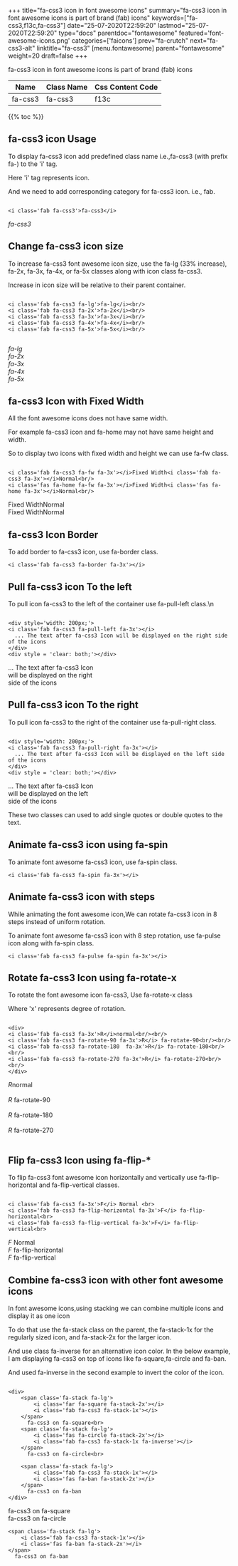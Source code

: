 +++
title="fa-css3 icon in font awesome icons"
summary="fa-css3 icon in font awesome icons is part of brand (fab) icons"
keywords=["fa-css3,f13c,fa-css3"]
date="25-07-2020T22:59:20"
lastmod="25-07-2020T22:59:20"
type="docs"
parentdoc="fontawesome"
featured='font-awesome-icons.png'
categories=['faicons']
prev="fa-crutch"
next="fa-css3-alt"
linktitle="fa-css3"
[menu.fontawesome]
parent="fontawesome"
weight=20
draft=false
+++


fa-css3 icon in font awesome icons is part of brand (fab) icons

<div class='table-responsive'><table class='table'><thead><tr><th>Name</th><th>Class Name</th><th>Css Content Code</th></tr></thead><tbody><tr><td>fa-css3</td><td>fa-css3</td><td>f13c</td></tr></tbody></table></div>


{{% toc %}}


## fa-css3 icon Usage

To display fa-css3 icon add predefined class name i.e.,fa-css3 (with prefix fa-) to the 'i' tag.

Here 'i' tag represents icon.

And we need to add corresponding category for fa-css3 icon. i.e., fab.


```

<i class='fab fa-css3'>fa-css3</i>
```

<i class='fab fa-css3'>fa-css3</i>




## Change fa-css3 icon size
To increase fa-css3 font awesome icon size, use the fa-lg (33% increase), fa-2x, fa-3x, fa-4x, or fa-5x classes along with icon class fa-css3.

Increase in icon size will be relative to their parent container. 

```

<i class='fab fa-css3 fa-lg'>fa-lg</i><br/>
<i class='fab fa-css3 fa-2x'>fa-2x</i><br/>
<i class='fab fa-css3 fa-3x'>fa-3x</i><br/>
<i class='fab fa-css3 fa-4x'>fa-4x</i><br/>
<i class='fab fa-css3 fa-5x'>fa-5x</i><br/>
            
```

<i class='fab fa-css3 fa-lg'>fa-lg</i><br/>
<i class='fab fa-css3 fa-2x'>fa-2x</i><br/>
<i class='fab fa-css3 fa-3x'>fa-3x</i><br/>
<i class='fab fa-css3 fa-4x'>fa-4x</i><br/>
<i class='fab fa-css3 fa-5x'>fa-5x</i><br/>
            



## fa-css3 Icon with Fixed Width 

All the font awesome icons does not have same width.

For example fa-css3 icon and fa-home may not have same height and width.

So to display two icons with fixed width and height we can use fa-fw class.


```

<i class='fab fa-css3 fa-fw fa-3x'></i>Fixed Width<i class='fab fa-css3 fa-3x'></i>Normal<br/>
<i class='fas fa-home fa-fw fa-3x'></i>Fixed Width<i class='fas fa-home fa-3x'></i>Normal<br/>
```

<i class='fab fa-css3 fa-fw fa-3x'></i>Fixed Width<i class='fab fa-css3 fa-3x'></i>Normal<br/>
<i class='fas fa-home fa-fw fa-3x'></i>Fixed Width<i class='fas fa-home fa-3x'></i>Normal<br/>



## fa-css3 Icon Border 

To add border to fa-css3 icon, use fa-border class.


```
<i class='fab fa-css3 fa-border fa-3x'></i>

```
<i class='fab fa-css3 fa-border fa-3x'></i>





## Pull fa-css3 icon To the left

To pull icon fa-css3 to the left of the container use fa-pull-left class.\n

```

<div style='width: 200px;'>
<i class='fab fa-css3 fa-pull-left fa-3x'></i>
  ... The text after fa-css3 Icon will be displayed on the right side of the icons
</div>
<div style = 'clear: both;'></div>
```

<div style='width: 200px;'>
<i class='fab fa-css3 fa-pull-left fa-3x'></i>
  ... The text after fa-css3 Icon will be displayed on the right side of the icons
</div>
<div style = 'clear: both;'></div>




## Pull fa-css3 icon To the right
To pull icon fa-css3 to the right of the container use fa-pull-right class.

```

<div style='width: 200px;'>
<i class='fab fa-css3 fa-pull-right fa-3x'></i>
  ... The text after fa-css3 Icon will be displayed on the left side of the icons
</div>
<div style = 'clear: both;'></div>
```

<div style='width: 200px;'>
<i class='fab fa-css3 fa-pull-right fa-3x'></i>
  ... The text after fa-css3 Icon will be displayed on the left side of the icons
</div>
<div style = 'clear: both;'></div>

These two classes can used to add single quotes or double quotes to the text.


## Animate fa-css3 icon using fa-spin
To animate font awesome fa-css3 icon, use fa-spin class.

```
<i class='fab fa-css3 fa-spin fa-3x'></i>
```
<i class='fab fa-css3 fa-spin fa-3x'></i>




## Animate fa-css3 icon with steps
While animating the font awesome icon,We can rotate fa-css3 icon in 8 steps instead of uniform rotation.

To animate font awesome fa-css3 icon with 8 step rotation, use fa-pulse icon along with fa-spin class.


```
<i class='fab fa-css3 fa-pulse fa-spin fa-3x'></i>

```
<i class='fab fa-css3 fa-pulse fa-spin fa-3x'></i>





## Rotate fa-css3 Icon using fa-rotate-x
To rotate the font awesome icon fa-css3, Use fa-rotate-x class

Where 'x' represents degree of rotation.


```

<div>
<i class='fab fa-css3 fa-3x'>R</i>normal<br/><br/>
<i class='fab fa-css3 fa-rotate-90 fa-3x'>R</i> fa-rotate-90<br/><br/> 
<i class='fab fa-css3 fa-rotate-180  fa-3x'>R</i> fa-rotate-180<br/><br/> 
<i class='fab fa-css3 fa-rotate-270 fa-3x'>R</i> fa-rotate-270<br/><br/>
</div>
```

<div>
<i class='fab fa-css3 fa-3x'>R</i>normal<br/><br/>
<i class='fab fa-css3 fa-rotate-90 fa-3x'>R</i> fa-rotate-90<br/><br/> 
<i class='fab fa-css3 fa-rotate-180  fa-3x'>R</i> fa-rotate-180<br/><br/> 
<i class='fab fa-css3 fa-rotate-270 fa-3x'>R</i> fa-rotate-270<br/><br/>
</div>




## Flip fa-css3 Icon using fa-flip-*
To flip fa-css3 font awesome icon horizontally and vertically use fa-flip-horizontal and fa-flip-vertical classes. 

```

<i class='fab fa-css3 fa-3x'>F</i> Normal <br>
<i class='fab fa-css3 fa-flip-horizontal fa-3x'>F</i> fa-flip-horizontal<br>
<i class='fab fa-css3 fa-flip-vertical fa-3x'>F</i> fa-flip-vertical<br>
```

<i class='fab fa-css3 fa-3x'>F</i> Normal <br>
<i class='fab fa-css3 fa-flip-horizontal fa-3x'>F</i> fa-flip-horizontal<br>
<i class='fab fa-css3 fa-flip-vertical fa-3x'>F</i> fa-flip-vertical<br>




## Combine fa-css3 icon with other font awesome icons
In font awesome icons,using stacking we can combine multiple icons and display it as one icon 

To do that use the fa-stack class on the parent, the fa-stack-1x for the regularly sized icon, and fa-stack-2x for the larger icon.

And use class fa-inverse for an alternative icon color. 
In the below example, I am displaying fa-css3 on top of icons like fa-square,fa-circle and fa-ban.

And used fa-inverse in the second example to invert the color of the icon.

```

<div>
    <span class='fa-stack fa-lg'>
        <i class='far fa-square fa-stack-2x'></i>
        <i class='fab fa-css3 fa-stack-1x'></i>
    </span>
      fa-css3 on fa-square<br>
    <span class='fa-stack fa-lg'>
        <i class='fas fa-circle fa-stack-2x'></i>
        <i class='fab fa-css3 fa-stack-1x fa-inverse'></i>
    </span>
      fa-css3 on fa-circle<br>

    <span class='fa-stack fa-lg'>
        <i class='fab fa-css3 fa-stack-1x'></i>
        <i class='fas fa-ban fa-stack-2x'></i>
    </span>
      fa-css3 on fa-ban
</div>
```

<div>
    <span class='fa-stack fa-lg'>
        <i class='far fa-square fa-stack-2x'></i>
        <i class='fab fa-css3 fa-stack-1x'></i>
    </span>
      fa-css3 on fa-square<br>
    <span class='fa-stack fa-lg'>
        <i class='fas fa-circle fa-stack-2x'></i>
        <i class='fab fa-css3 fa-stack-1x fa-inverse'></i>
    </span>
      fa-css3 on fa-circle<br>

    <span class='fa-stack fa-lg'>
        <i class='fab fa-css3 fa-stack-1x'></i>
        <i class='fas fa-ban fa-stack-2x'></i>
    </span>
      fa-css3 on fa-ban
</div>






